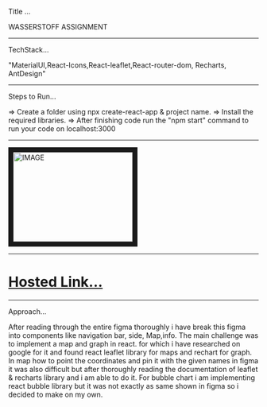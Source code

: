 Title ...

WASSERSTOFF ASSIGNMENT

---

TechStack...

"MaterialUI,React-Icons,React-leaflet,React-router-dom, Recharts, AntDesign"

---

Steps to Run...

=> Create a folder using npx create-react-app & project name.
=> Install the required libraries.
=> After finishing code run the "npm start" command to run your code on localhost:3000

---


<a href="https://youtu.be/QvriOizu0e4" target="_blank"><img src="https://ibb.co/KxKC5XN" 
alt="IMAGE" width="240" height="180" border="10" /></a>


---


[<h1>Hosted Link...</h1>](https://wasserstoff.netlify.app/)

---


Approach...

After reading through the entire figma thoroughly i have break this figma into components like navigation bar, side, Map,info. The main challenge was to implement a map and graph in react. for which i have researched on google for it and found react leaflet library for maps and rechart for graph. In map how to point the coordinates and pin it  with the given names in figma it was also difficult but after thoroughly reading the documentation of leaflet & recharts library and i am able to do it. For bubble chart i am implementing react bubble library but it was not exactly as same shown in figma so i decided to make on my own. 
